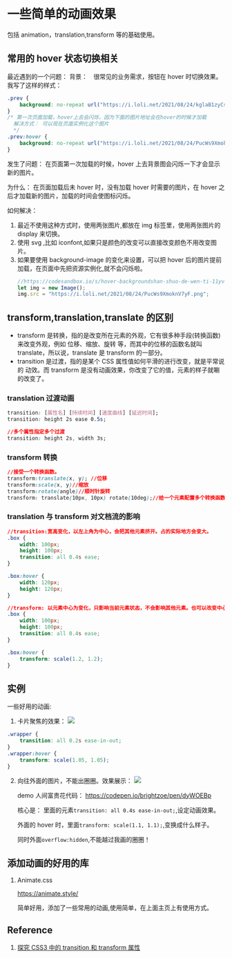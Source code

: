 # 一些简单的动画效果

包括 animation，translation,transform 等的基础使用。

## 常用的 hover 状态切换相关

最近遇到的一个问题：
背景：　很常见的业务需求，按钮在 hover 时切换效果。
我写了这样的样式：

```css
.prev {
	background: no-repeat url("https://i.loli.net/2021/08/24/kglaB1zyCs5ZvJw.png");
}
/* 第一次页面加载，hover上去会闪烁，因为下面的图片地址会在hover的时候才加载
  解决方式： 可以现在页面实例化这个图片
  */
.prev:hover {
	background: no-repeat url("https://i.loli.net/2021/08/24/PucWs9XmoknV7yF.png");
}
```

发生了问题： 在页面第一次加载的时候，hover 上去背景图会闪烁一下才会显示新的图片。

为什么： 在页面加载后未 hover 时，没有加载 hover 时需要的图片，在 hover 之后才加载新的图片，加载的时间会使图标闪烁。

如何解决：

1. 最近不使用这种方式时，使用两张图片,都放在 img 标签里，使用两张图片的 display 来切换。
2. 使用 svg ,比如 iconfont,如果只是颜色的改变可以直接改变颜色不用改变图片。
3. 如果要使用 background-image 的变化来设置，可以把 hover 后的图片提前加载，在页面中先把资源实例化,就不会闪烁啦。
   ```js
   //https://codesandbox.io/s/hover-backgroundshan-shuo-de-wen-ti-11yv5?file=/index.js
   let img = new Image();
   img.src = "https://i.loli.net/2021/08/24/PucWs9XmoknV7yF.png";
   ```

## transform,translation,translate 的区别

- transform 是转换，指的是改变所在元素的外观，它有很多种手段(转换函数)来改变外观，例如 位移、缩放、旋转 等，而其中的位移的函数名就叫 translate，所以说，translate 是 transform 的一部分。
- transition 是过渡，指的是某个 CSS 属性值如何平滑的进行改变，就是平常说的 动效。而 transform 是没有动画效果，你改变了它的值，元素的样子就唰的改变了。

### translation 过渡动画

```css
transition: [属性名] [持续时间] [速度曲线] [延迟时间];
transition: height 2s ease 0.5s;

//多个属性指定多个过渡
transition: height 2s, width 3s;
```

### transform 转换

```css
//接受一个转换函数。
transform:translate(x, y); //位移
transform:scale(x, y)//缩放
transform:rotate(angle)//顺时针旋转
transform: translate(10px, 10px) rotate(10deg);//给一个元素配置多个转换函数

```

### translation 与 transform 对文档流的影响

```css
//transition:宽高变化，以左上角为中心，会把其他元素挤开。占的实际地方会变大。
.box {
	width: 100px;
	height: 100px;
	transition: all 0.4s ease;
}

.box:hover {
	width: 120px;
	height: 120px;
}

//transform: 以元素中心为变化，只影响当前元素状态，不会影响其他元素。也可以改变中心位置。
.box {
	width: 100px;
	height: 100px;
	transition: all 0.4s ease;
}

.box:hover {
	transform: scale(1.2, 1.2);
}
```

## 实例

一些好用的动画:

1. 卡片聚焦的效果：
   ![](https://i.loli.net/2021/08/02/JjqbUf2lTtm7YSw.gif)

```css
.wrapper {
	transition: all 0.2s ease-in-out;
}
.wrapper:hover {
	transform: scale(1.05, 1.05);
}
```

2.  向往外面的图片，不能出圈圈。效果展示：
    ![](https://i.loli.net/2021/08/02/PETa1dcnrYyAitS.gif)

    demo 人间富贵花代码：
    https://codepen.io/brightzoe/pen/dyWOEBp

    核心是：
    里面的元素`transition: all 0.4s ease-in-out;`,设定动画效果。

    外面的 hover 时，里面`transform: scale(1.1, 1.1);`,变换成什么样子。

    同时外面`overflow:hidden`,不能越过我画的圈圈！

## 添加动画的好用的库

1. Animate.css

   https://animate.style/

   简单好用，添加了一些常用的动画,使用简单，在上面主页上有使用方式。


## Reference

1. [探究 CSS3 中的 transition 和 transform 属性](https://www.jianshu.com/p/80f6051389bd)
